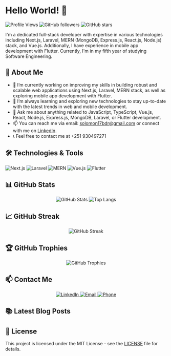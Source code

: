 # Hello World! 👋

![Profile Views](https://komarev.com/ghpvc/?username=sol-21&color=blueviolet)
![GitHub followers](https://img.shields.io/github/followers/sol-21?label=Follow&style=social)
![GitHub stars](https://img.shields.io/github/stars/sol-21?label=Stars&style=social)

I'm a dedicated full-stack developer with expertise in various technologies including Next.js, Laravel, MERN (MongoDB, Express.js, React.js, Node.js) stack, and Vue.js. Additionally, I have experience in mobile app development with Flutter. Currently, I'm in my fifth year of studying Software Engineering.

## 🚀 About Me

- 🔭 I’m currently working on improving my skills in building robust and scalable web applications using Next.js, Laravel, MERN stack, as well as exploring mobile app development with Flutter.
- 🌱 I’m always learning and exploring new technologies to stay up-to-date with the latest trends in web and mobile development.
- 💬 Ask me about anything related to JavaScript, TypeScript, Vue.js, React, Node.js, Express.js, MongoDB, Laravel, or Flutter development.
- 📫 You can reach me via email: [solomon17bdr@gmail.com](mailto:solomon17bdr@gmail.com) or connect with me on [LinkedIn](https://www.linkedin.com/in/solomon-emrie-672016220).
- 📞 Feel free to contact me at +251 930497271

## 🛠️ Technologies & Tools

![Next.js](https://img.shields.io/badge/Next.js-000000?style=for-the-badge&logo=nextdotjs&logoColor=white)
![Laravel](https://img.shields.io/badge/Laravel-FF2D20?style=for-the-badge&logo=laravel&logoColor=white)
![MERN](https://img.shields.io/badge/MERN-61DAFB?style=for-the-badge&logo=react&logoColor=white)
![Vue.js](https://img.shields.io/badge/Vue.js-4FC08D?style=for-the-badge&logo=vuedotjs&logoColor=white)
![Flutter](https://img.shields.io/badge/Flutter-02569B?style=for-the-badge&logo=flutter&logoColor=white)

## 📊 GitHub Stats

<div align="center">
  <img src="https://github-readme-stats.vercel.app/api?username=sol-21&show_icons=true&theme=radical" alt="GitHub Stats" />
  <img src="https://github-readme-stats.vercel.app/api/top-langs/?username=sol-21&layout=compact&theme=radical" alt="Top Langs" />
</div>

## 📈 GitHub Streak

<div align="center">
  <img src="https://github-readme-streak-stats.herokuapp.com/?user=sol-21&theme=radical" alt="GitHub Streak" />
</div>

## 🏆 GitHub Trophies

<div align="center">
  <img src="https://github-profile-trophy.vercel.app/?username=sol-21&theme=radical" alt="GitHub Trophies" />
</div>

## 📫 Contact Me

<div align="center">
  <a href="https://www.linkedin.com/in/solomon-emrie-672016220">
    <img src="https://img.shields.io/badge/LinkedIn-0077B5?style=for-the-badge&logo=linkedin&logoColor=white" alt="LinkedIn" />
  </a>
  <a href="mailto:solomon17bdr@gmail.com">
    <img src="https://img.shields.io/badge/Email-D14836?style=for-the-badge&logo=gmail&logoColor=white" alt="Email" />
  </a>
  <a href="tel:+251930497271">
    <img src="https://img.shields.io/badge/Phone-25D366?style=for-the-badge&logo=whatsapp&logoColor=white" alt="Phone" />
  </a>
</div>

## 📚 Latest Blog Posts

<!-- BLOG-POST-LIST:START -->
<!-- BLOG-POST-LIST:END -->

## 📝 License

This project is licensed under the MIT License - see the [LICENSE](LICENSE) file for details.

